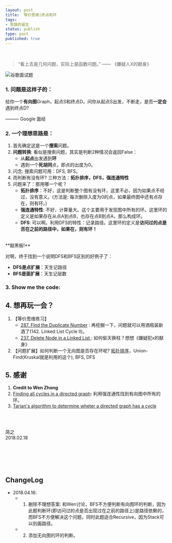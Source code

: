 ```yaml
--- 
layout: post
title:  等价思维|终点和环
tags:
- 思路的诞生
status: publish
type: post
published: true
---
```


<br>

> “看上去是几何问题，实际上是函数问题。” —— 《嫌疑人X的献身》

	
![谷歌面试题](https://i.imgur.com/W9znpVm.jpg)
	
### 1. 问题是这样子的：

给你一个**有向图**Graph，起点S和终点D，问你从起点S出发，不断走，是否**一定会**遇到终点D? 
   
——— Google 面经
	
	
### 2. 一个理想思路是：
	
1. 首先确定这是一个**搜索**问题。
2. **问题转换**: 看似是搜索问题，其实是判断2种情况会返回False：
	- 从**起点**出发遇到**环**
	- 遇到一个**死胡同**点，即点的出度为0。
3. 闪念: 搜索问题可用：DFS, BFS。
4. 而判断有没有环? 三种方法：**拓扑排序，DFS，强连通特性**
5. 问题来了：那用哪一个呢？
	- **拓扑排序**：不好，这是判断整个图有没有环，这里不必，因为如果点不经过，没有意义。(方法是: 每次删除入度为0的点，如果最终图中还有点存在，则有环。)
	- **强连通特性**: 不好，计算量大。这个主要用于发现图中所有的环。这里环的定义是如果存在从点A到点B，也存在点B到点A，那么构成环。
	- **DFS**: 可以啊。利用DFS的特性：记录路径。这里环的定义是**访问过的点是否在之前的路径中，如果在，则有环！**
	
<br>
**敲黑板!**

对啊，终于找到一个说明DFS和BFS区别的好例子了：

- **DFS是点扩展**：天生记路径	
- **BFS是面扩展**：天生记层数
	
### 3. Show me the code:
	
<script src="https://gist.github.com/WillWang-X/79010b76d3ec06e975ea939f0a2ec398.js"></script>
	
## 4. 想再玩一会？
	
1. 【等价思维练习】
	- [287. Find the Duplicate Number](https://leetcode.com/problems/find-the-duplicate-number/description/) : 再挖掘一下，问题就可以用酒瓶装新酒了(142. Linked List Cycle II)。
	- [237. Delete Node in a Linked List
](https://leetcode.com/problems/delete-node-in-a-linked-list/description/): 如何偷天换柱？想想《嫌疑犯x的献身》
2. 【问题扩展】如何判断一个无向图是否存在环呢? [拓扑排序](http://www.cnblogs.com/TenosDoIt/p/3644225.html)，Union-Find(Kruskal就是利用的这个), BFS, DFS 


## 5. 感谢
1. **Credit to Wen Zhong**
2. [Finding all cycles in a directed graph](https://stackoverflow.com/questions/546655/finding-all-cycles-in-a-directed-graph): 利用强连通性找到有向图中所有的环。
3. [Tarjan's algorithm to determine wheter a directed graph has a cycle](https://math.stackexchange.com/questions/917414/tarjans-algorithm-to-determine-wheter-a-directed-graph-has-a-cycle?utm_medium=organic&utm_source=google_rich_qa&utm_campaign=google_rich_qa)

<br>
<br>

简之           
2018.02.18

<br>
<br>
<br>
<br>

## ChangeLog
- 2018.04.16: 
	- 1. 删除不理想答案: 和Wen讨论，BFS不方便判断有向图环的判断，因为此题判断环(即访问过的点是否出现过在之前的路径上)是路径依赖的，而BFS不方便解决这个问题，同时此题适合Recursive，因为Stack可以刻画路径。
	- 2. 添加无向图的环的判断。
